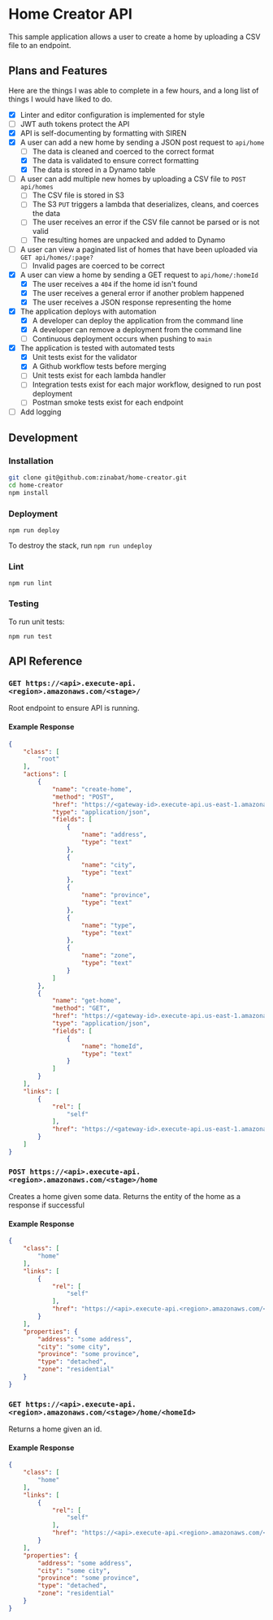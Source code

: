 # Home Creator API

This sample application allows a user to create a home by uploading a CSV file to an endpoint.

## Plans and Features

Here are the things I was able to complete in a few hours, and a long list of things I would have liked to do.

- [x] Linter and editor configuration is implemented for style
- [ ] JWT auth tokens protect the API
- [x] API is self-documenting by formatting with SIREN
- [x] A user can add a new home by sending a JSON post request to `api/home`
  - [ ] The data is cleaned and coerced to the correct format
  - [x] The data is validated to ensure correct formatting
  - [x] The data is stored in a Dynamo table
- [ ] A user can add multiple new homes by uploading a CSV file to `POST api/homes`
  - [ ] The CSV file is stored in S3
  - [ ] The S3 `PUT` triggers a lambda that deserializes, cleans, and coerces the data
  - [ ] The user receives an error if the CSV file cannot be parsed or is not valid
  - [ ] The resulting homes are unpacked and added to Dynamo
- [ ] A user can view a paginated list of homes that have been uploaded via `GET api/homes/:page?`
  - [ ] Invalid pages are coerced to be correct
- [x] A user can view a home by sending a GET request to `api/home/:homeId`
  - [x] The user receives a `404` if the home id isn't found
  - [x] The user receives a general error if another problem happened
  - [x] The user receives a JSON response representing the home
- [x] The application deploys with automation
  - [x] A developer can deploy the application from the command line
  - [x] A developer can remove a deployment from the command line
  - [ ] Continuous deployment occurs when pushing to `main`
- [x] The application is tested with automated tests
  - [x] Unit tests exist for the validator
  - [x] A Github workflow tests before merging
  - [ ] Unit tests exist for each lambda handler
  - [ ] Integration tests exist for each major workflow, designed to run post deployment
  - [ ] Postman smoke tests exist for each endpoint
- [ ] Add logging

## Development

### Installation

```sh
git clone git@github.com:zinabat/home-creator.git
cd home-creator
npm install
```

### Deployment

`npm run deploy`

To destroy the stack, run `npm run undeploy`

### Lint

`npm run lint`

### Testing

To run unit tests:

`npm run test`

## API Reference

### `GET https://<api>.execute-api.<region>.amazonaws.com/<stage>/`

Root endpoint to ensure API is running.

#### Example Response

```json
{
    "class": [
        "root"
    ],
    "actions": [
        {
            "name": "create-home",
            "method": "POST",
            "href": "https://<gateway-id>.execute-api.us-east-1.amazonaws.com/dev/home",
            "type": "application/json",
            "fields": [
                {
                    "name": "address",
                    "type": "text"
                },
                {
                    "name": "city",
                    "type": "text"
                },
                {
                    "name": "province",
                    "type": "text"
                },
                {
                    "name": "type",
                    "type": "text"
                },
                {
                    "name": "zone",
                    "type": "text"
                }
            ]
        },
        {
            "name": "get-home",
            "method": "GET",
            "href": "https://<gateway-id>.execute-api.us-east-1.amazonaws.com/dev/home",
            "type": "application/json",
            "fields": [
                {
                    "name": "homeId",
                    "type": "text"
                }
            ]
        }
    ],
    "links": [
        {
            "rel": [
                "self"
            ],
            "href": "https://<gateway-id>.execute-api.us-east-1.amazonaws.com"
        }
    ]
}
```

### `POST https://<api>.execute-api.<region>.amazonaws.com/<stage>/home`

Creates a home given some data. Returns the entity of the home as a response if successful

#### Example Response

```json
{
    "class": [
        "home"
    ],
    "links": [
        {
            "rel": [
                "self"
            ],
            "href": "https://<api>.execute-api.<region>.amazonaws.com/<stage>/home/<homeid>"
        }
    ],
    "properties": {
        "address": "some address",
        "city": "some city",
        "province": "some province",
        "type": "detached",
        "zone": "residential"
    }
}
```

### `GET https://<api>.execute-api.<region>.amazonaws.com/<stage>/home/<homeId>`

Returns a home given an id.

#### Example Response

```json
{
    "class": [
        "home"
    ],
    "links": [
        {
            "rel": [
                "self"
            ],
            "href": "https://<api>.execute-api.<region>.amazonaws.com/<stage>/home/<homeid>"
        }
    ],
    "properties": {
        "address": "some address",
        "city": "some city",
        "province": "some province",
        "type": "detached",
        "zone": "residential"
    }
}
```
